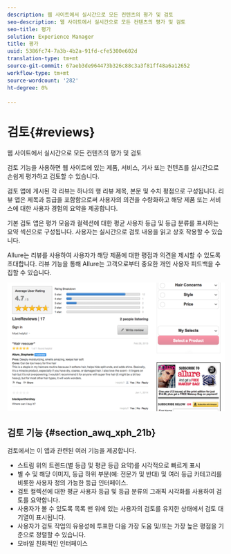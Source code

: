 ```yaml
---
description: 웹 사이트에서 실시간으로 모든 컨텐츠의 평가 및 검토
seo-description: 웹 사이트에서 실시간으로 모든 컨텐츠의 평가 및 검토
seo-title: 평가
solution: Experience Manager
title: 평가
uuid: 5386fc74-7a3b-4b2a-91fd-cfe5300e602d
translation-type: tm+mt
source-git-commit: 67aeb3de964473b326c88c3a3f81ff48a6a12652
workflow-type: tm+mt
source-wordcount: '282'
ht-degree: 0%

---
```



# 검토{#reviews}

웹 사이트에서 실시간으로 모든 컨텐츠의 평가 및 검토

검토 기능을 사용하면 웹 사이트에 있는 제품, 서비스, 기사 또는 컨텐츠를 실시간으로 손쉽게 평가하고 검토할 수 있습니다.

검토 앱에 게시된 각 리뷰는 하나의 행 리뷰 제목, 본문 및 수치 평점으로 구성됩니다. 리뷰 앱은 제목과 등급을 포함함으로써 사용자의 의견을 수량화하고 해당 제품 또는 서비스에 대한 사용자 경험의 요약을 제공합니다.

기본 검토 앱은 평가 모음과 컬렉션에 대한 평균 사용자 등급 및 등급 분류를 표시하는 요약 섹션으로 구성됩니다. 사용자는 실시간으로 검토 내용을 읽고 상호 작용할 수 있습니다.

Allure는 리뷰를 사용하여 사용자가 해당 제품에 대한 평점과 의견을 제시할 수 있도록 초대합니다. 리뷰 기능을 통해 Allure는 고객으로부터 중요한 개인 사용자 피드백을 수집할 수 있습니다.

![](assets/ReviewsAllure.png)

## 검토 기능 {#section_awq_xph_21b}

검토에서는 이 앱과 관련된 여러 기능을 제공합니다.

* 스트림 위의 트렌드(별 등급 및 평균 등급 요약)를 시각적으로 빠르게 표시
* 별 수 및 해당 이미지, 등급 하위 부분(예: 전문가 및 반대) 및 여러 등급 카테고리를 비롯한 사용자 정의 가능한 등급 인터페이스.
* 검토 컬렉션에 대한 평균 사용자 등급 및 등급 분류의 그래픽 시각화를 사용하여 검토를 요약합니다.
* 사용자가 볼 수 있도록 목록 맨 위에 있는 사용자의 검토를 유지한 상태에서 검토 대기열이 표시됩니다.
* 사용자가 검토 작업의 유용성에 투표한 다음 가장 도움 및/또는 가장 높은 평점을 기준으로 정렬할 수 있습니다.
* 모바일 친화적인 인터페이스

